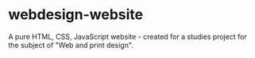 # webdesign-website
A pure HTML, CSS, JavaScript website - created for a studies project for the subject of "Web and print design".
